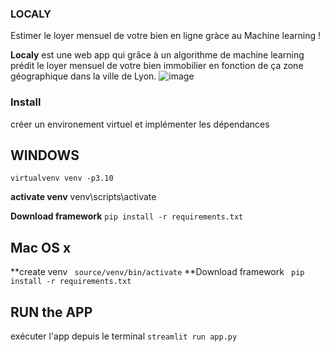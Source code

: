 ### LOCALY
Estimer le loyer mensuel de votre bien en ligne gràce au Machine learning !

**Localy** est une web app qui grâce à un algorithme de machine learning prédit le loyer mensuel de votre bien immobilier en fonction de ça zone géographique dans la ville de Lyon.
![image](https://user-images.githubusercontent.com/43534237/194075809-9ff3ff06-244e-42f6-88ca-c5f52f0522bf.png)

### Install
créer un environement virtuel et implémenter les dépendances

## WINDOWS
```virtualvenv venv -p3.10```

**activate venv**
venv\\scripts\\activate

**Download framework**
```pip install -r requirements.txt```

## Mac OS x
**create venv 
``` source/venv/bin/activate```
**Download framework
``` pip install -r requirements.txt```

## RUN the APP
exécuter l'app depuis le terminal 
```streamlit run app.py```



